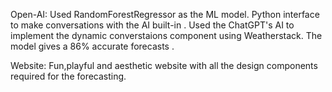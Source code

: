 Open-AI:
Used RandomForestRegressor as the ML model.
Python interface to make conversations with the AI built-in .
Used the ChatGPT's AI to implement the dynamic converstaions component using Weatherstack.
The model gives a 86% accurate forecasts .

Website:
Fun,playful and aesthetic website with all the design components required for the forecasting.
